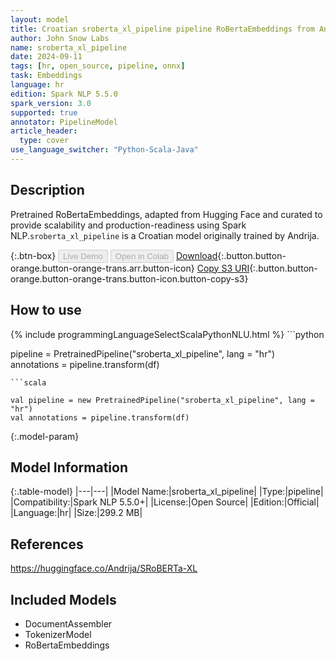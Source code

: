```yaml
---
layout: model
title: Croatian sroberta_xl_pipeline pipeline RoBertaEmbeddings from Andrija
author: John Snow Labs
name: sroberta_xl_pipeline
date: 2024-09-11
tags: [hr, open_source, pipeline, onnx]
task: Embeddings
language: hr
edition: Spark NLP 5.5.0
spark_version: 3.0
supported: true
annotator: PipelineModel
article_header:
  type: cover
use_language_switcher: "Python-Scala-Java"
---
```


## Description

Pretrained RoBertaEmbeddings, adapted from Hugging Face and curated to provide scalability and production-readiness using Spark NLP.`sroberta_xl_pipeline` is a Croatian model originally trained by Andrija.

{:.btn-box}
<button class="button button-orange" disabled>Live Demo</button>
<button class="button button-orange" disabled>Open in Colab</button>
[Download](https://s3.amazonaws.com/auxdata.johnsnowlabs.com/public/models/sroberta_xl_pipeline_hr_5.5.0_3.0_1726024216994.zip){:.button.button-orange.button-orange-trans.arr.button-icon}
[Copy S3 URI](s3://auxdata.johnsnowlabs.com/public/models/sroberta_xl_pipeline_hr_5.5.0_3.0_1726024216994.zip){:.button.button-orange.button-orange-trans.button-icon.button-copy-s3}

## How to use



<div class="tabs-box" markdown="1">
{% include programmingLanguageSelectScalaPythonNLU.html %}
```python

pipeline = PretrainedPipeline("sroberta_xl_pipeline", lang = "hr")
annotations =  pipeline.transform(df)   

```
```scala

val pipeline = new PretrainedPipeline("sroberta_xl_pipeline", lang = "hr")
val annotations = pipeline.transform(df)

```
</div>

{:.model-param}
## Model Information

{:.table-model}
|---|---|
|Model Name:|sroberta_xl_pipeline|
|Type:|pipeline|
|Compatibility:|Spark NLP 5.5.0+|
|License:|Open Source|
|Edition:|Official|
|Language:|hr|
|Size:|299.2 MB|

## References

https://huggingface.co/Andrija/SRoBERTa-XL

## Included Models

- DocumentAssembler
- TokenizerModel
- RoBertaEmbeddings